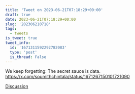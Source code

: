 ```yaml
---
title: 'Tweet on 2023-06-21T07:18:29+00:00'
draft: true
date: 2023-06-21T07:18:29+00:00
slug: '202306210718'
tags:
  - tweets
is_tweet: true
tweet_info:
  id: '1671311592292782083'
  type: 'post'
  is_thread: False
---
```




We keep forgetting: The secret sauce is data. <https://x.com/soumithchintala/status/1671267150101721090>

[Discussion](https://x.com/sytelus/status/1671311592292782083)
